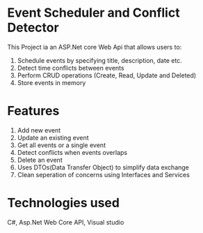 # Event Scheduler and Conflict Detector

This Project ia an ASP.Net core Web Api that allows users to:
1. Schedule events by specifying title, description, date etc.
2. Detect time conflicts between events
3. Perform CRUD operations (Create, Read, Update and Deleted)
4. Store events in memory

# Features
1. Add new event
2. Update an existing event
3. Get all events or a single event
4. Detect conflicts when events overlaps
5. Delete an event
6. Uses DTOs(Data Transfer Object) to simplify data exchange
7. Clean seperation of concerns using Interfaces and Services

# Technologies used
 C#, Asp.Net Web Core API, Visual studio


